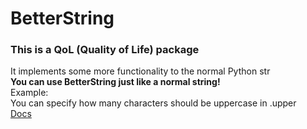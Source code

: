 # BetterString
### This is a QoL (Quality of Life) package   
It implements some more functionality to the normal Python str    
**You can use BetterString just like a normal string!**    
Example:      
You can specify how many characters should be uppercase in .upper   
[Docs](https://github.com/DrBumm/BetterString/blob/0844fc708003feddbacff73eb12e189c1d00c4fa/docs/README.md)
